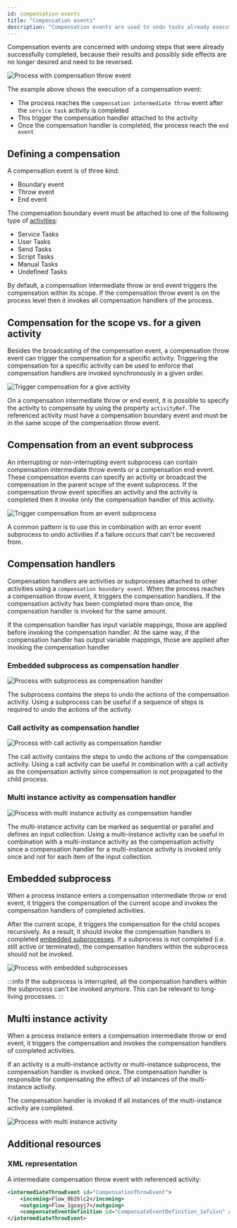 ```yaml
---
id: compensation-events
title: "Compensation events"
description: "Compensation events are used to undo tasks already executed"
---
```


Compensation events are concerned with undoing steps that were already successfully completed, because their results and
possibly side effects are no longer desired and need to be reversed.

![Process with compensation throw event](assets/compensation-throw-event.gif)

The example above shows the execution of a compensation event:

- The process reaches the `compensation intermediate throw` event after the `service task` activity is completed
- This trigger the compensation handler attached to the activity
- Once the compensation handler is completed, the process reach the `end event`

## Defining a compensation

A compensation event is of three kind:

- Boundary event
- Throw event
- End event

The compensation boundary event must be attached to one of the following type of [activities](/components/modeler/bpmn/tasks.md):

- Service Tasks
- User Tasks
- Send Tasks
- Script Tasks
- Manual Tasks
- Undefined Tasks

By default, a compensation intermediate throw or end event triggers the compensation within its scope. If the compensation throw event is on the process level then it invokes all compensation handlers of the process.

## Compensation for the scope vs. for a given activity

Besides the broadcasting of the compensation event, a compensation throw event can trigger the compensation for a specific activity. Triggering the compensation for a specific activity can be used to enforce that compensation handlers are invoked synchronously in a given order.

![Trigger compensation for a give activity](assets/compensation-activity-ref.png)

On a compensation intermediate throw or end event, it is possible to specify the activity to compensate by using the property `activityRef`. The referenced activity must have a compensation boundary event and must be in the same scope of the compensation throw event.

## Compensation from an event subprocess

An interrupting or non-interrupting event subprocess can contain compensation intermediate throw events or a compensation end event. These compensation events can specify an activity or broadcast the compensation in the parent scope of the event subprocess. If the compensation throw event specifies an activity and the activity is completed then it invoke only the compensation handler of this activity.

![Trigger compensation from an event subprocess](assets/compensation-event-subprocess.png)

A common pattern is to use this in combination with an error event subprocess to undo activities if a failure occurs that can't be recovered from.

## Compensation handlers

Compensation handlers are activities or subprocesses attached to other activities using a `compensation boundary event`. When the process reaches a compensation throw event, it triggers the compensation handlers. If the compensation activity has been completed more than once, the compensation handler is invoked for the same amount.

If the compensation handler has input variable mappings, those are applied before invoking the compensation handler. At the same way, if the compensation handler has output variable mappings, those are applied after invoking the compensation handler

### Embedded subprocess as compensation handler

![Process with subprocess as compensation handler](assets/subprocess-compensation-handler.png)

The subprocess contains the steps to undo the actions of the compensation activity. Using a subprocess can be useful if a sequence of steps is required to undo the actions of the activity.

### Call activity as compensation handler

![Process with call activity as compensation handler](assets/call-activity-compensation-handler.png)

The call activity contains the steps to undo the actions of the compensation activity. Using a call activity can be useful in combination with a call activity as the compensation activity since compensation is not propagated to the child process.

### Multi instance activity as compensation handler

![Process with multi instance activity as compensation handler](assets/multi-instance-compensation-handler.png)

The multi-instance activity can be marked as sequential or parallel and defines an input collection. Using a multi-instance activity can be useful in combination with a multi-instance activity as the compensation activity since a compensation handler for a multi-instance activity is invoked only once and not for each item of the input collection.

## Embedded subprocess

When a process instance enters a compensation intermediate throw or end event, it triggers the compensation of the current scope and invokes the compensation handlers of completed activities.

After the current scope, it triggers the compensation for the child scopes recursively. As a result, it should invoke the compensation handlers in completed [embedded subprocesses](/components/modeler/bpmn/embedded-subprocesses/embedded-subprocesses.md). If a subprocess is not completed (i.e. still active or terminated), the compensation handlers within the subprocess should not be invoked.

![Process with embedded subprocesses](assets/compensation-embedded-subprocess.gif)

:::info
If the subprocess is interrupted, all the compensation handlers within the subprocess can't be invoked anymore. This can be relevant to long-living processes.
:::

## Multi instance activity

When a process instance enters a compensation intermediate throw or end event, it triggers the compensation and invokes the compensation handlers of completed activities.

If an activity is a multi-instance activity or multi-instance subprocess, the compensation handler is invoked once. The compensation handler is responsible for compensating the effect of all instances of the multi-instance activity.

The compensation handler is invoked if all instances of the multi-instance activity are completed.

![Process with multi instance activity](assets/compensation-multi-instance-activity.gif)

## Additional resources

### XML representation

A intermediate compensation throw event with referenced activity:

```xml
<intermediateThrowEvent id="CompensationThrowEvent">
    <incoming>Flow_0b2blc2</incoming>
    <outgoing>Flow_1goayj7</outgoing>
    <compensateEventDefinition id="CompensateEventDefinition_1afu1vn" activityRef="Task_A" />
</intermediateThrowEvent>
```
